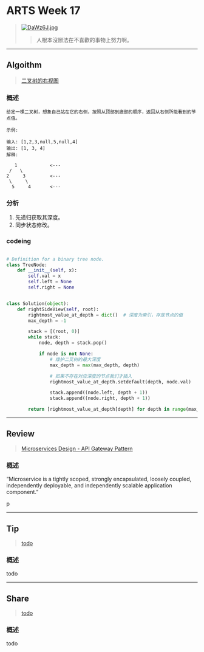 # ARTS Week 17
>[![DaWz6J.jpg](https://s3.ax1x.com/2020/11/25/DaWz6J.jpg)](https://imgchr.com/i/DaWz6J)
>> 人根本沒辦法在不喜歡的事物上努力啊。

***
## Algoithm
>[二叉树的右视图](https://leetcode-cn.com/problems/binary-tree-right-side-view)

### 概述
```
给定一棵二叉树，想象自己站在它的右侧，按照从顶部到底部的顺序，返回从右侧所能看到的节点值。

示例:

输入: [1,2,3,null,5,null,4]
输出: [1, 3, 4]
解释:

   1            <---
 /   \
2     3         <---
 \     \
  5     4       <---
```

### 分析
1. 先递归获取其深度。
2. 同步状态修改。


### codeing
```python

# Definition for a binary tree node.
class TreeNode:
    def __init__(self, x):
        self.val = x
        self.left = None
        self.right = None


class Solution(object):
    def rightSideView(self, root):
        rightmost_value_at_depth = dict()  # 深度为索引，存放节点的值
        max_depth = -1

        stack = [(root, 0)]
        while stack:
            node, depth = stack.pop()

            if node is not None:
                # 维护二叉树的最大深度
                max_depth = max(max_depth, depth)

                # 如果不存在对应深度的节点我们才插入
                rightmost_value_at_depth.setdefault(depth, node.val)

                stack.append((node.left, depth + 1))
                stack.append((node.right, depth + 1))

        return [rightmost_value_at_depth[depth] for depth in range(max_depth + 1)]


```

***
## Review
>[Microservices Design - API Gateway Pattern](https://medium.com/dev-genius/microservices-design-api-gateway-pattern-980e8d02bdd5)

### 概述
“Microservice is a tightly scoped, strongly encapsulated, loosely coupled, independently deployable, and independently scalable application component.”

p

***
## Tip
>[todo]()


### 概述
todo


***
## Share
>[todo]()



### 概述
todo  